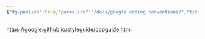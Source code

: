 ```yaml
---
{"dg-publish":true,"permalink":"/docs/google coding conventions/","title":"google coding conventions"}
---
```


https://google.github.io/styleguide/cppguide.html
